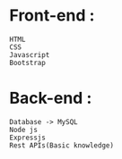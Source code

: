 # Front-end :
```
HTML
CSS
Javascript
Bootstrap
```
# Back-end :
```
Database -> MySQL
Node js
Expressjs
Rest APIs(Basic knowledge)
```
